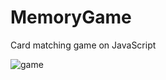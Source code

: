# MemoryGame
Card matching game on JavaScript <br>

![game](https://user-images.githubusercontent.com/73228549/184517993-ba51f6db-43eb-437b-b20b-e3e8a4b8a8b5.gif)
